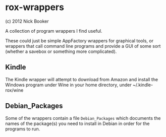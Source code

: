 # rox-wrappers

(c) 2012 Nick Booker

A collection of program wrappers I find useful.

These could just be simple AppFactory wrappers for graphical tools, or
wrappers that call command line programs and provide a GUI of some sort
(whether a savebox or something more complicated).

## Kindle

The Kindle wrapper will attempt to download from Amazon and install the
Windows program under Wine in your home directory, under ~/.kindle-rox/wine

## Debian\_Packages

Some of the wrappers contain a file ```Debian_Packages``` which documents
the names of the package(s) you need to install in Debian in order for
the programs to run.
